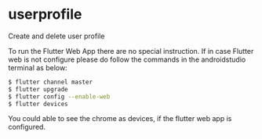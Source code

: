 # userprofile

Create and delete user profile

To run the Flutter Web App there are no special instruction. If in case Flutter web is not configure please do follow the commands in the androidstudio terminal as below:

```bash
$ flutter channel master
$ flutter upgrade
$ flutter config --enable-web
$ flutter devices
```
You could able to see the chrome as devices, if the flutter web app is configured.
